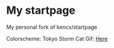 # My startpage 

My personal fork of kencx/startpage

Colorscheme: Tokyo Storm
Cat Gif: [Here](https://twitter.com/avogado6/status/1165595520967954432?s=19)
